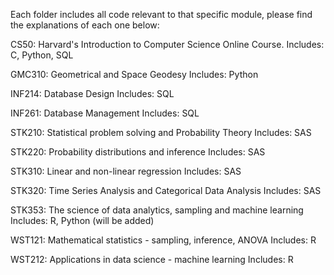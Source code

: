 Each folder includes all code relevant to that specific module, please find the explanations of each one below:

CS50: Harvard's Introduction to Computer Science Online Course. 
Includes: C, Python, SQL

GMC310: Geometrical and Space Geodesy
Includes: Python

INF214: Database Design
Includes: SQL

INF261: Database Management
Includes: SQL

STK210: Statistical problem solving and Probability Theory 
Includes: SAS

STK220: Probability distributions and inference 
Includes: SAS

STK310: Linear and non-linear regression
Includes: SAS

STK320: Time Series Analysis and Categorical Data Analysis
Includes: SAS

STK353: The science of data analytics, sampling and machine learning
Includes: R, Python (will be added)

WST121: Mathematical statistics - sampling, inference, ANOVA
Includes: R

WST212: Applications in data science - machine learning 
Includes: R
